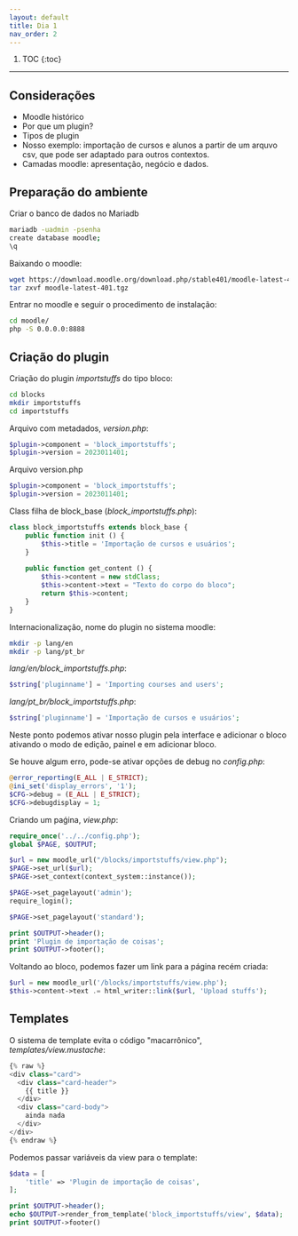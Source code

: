 ```yaml
---
layout: default
title: Dia 1
nav_order: 2
---
```

1. TOC
{:toc}
---

## Considerações

- Moodle histórico
- Por que um plugin?
- Tipos de plugin
- Nosso exemplo: importação de cursos e alunos a partir de um arquvo csv, que pode ser adaptado para outros contextos.
- Camadas moodle: apresentação, negócio e dados.

## Preparação do ambiente

Criar o banco de dados no Mariadb

```bash
mariadb -uadmin -psenha
create database moodle;
\q
```

Baixando o moodle:

```bash
wget https://download.moodle.org/download.php/stable401/moodle-latest-401.tgz
tar zxvf moodle-latest-401.tgz
```

Entrar no moodle e seguir o procedimento de instalação:

```bash
cd moodle/
php -S 0.0.0.0:8888
```

## Criação do plugin

Criação do plugin *importstuffs* do tipo bloco:

```bash
cd blocks
mkdir importstuffs
cd importstuffs
```

Arquivo com metadados, *version.php*:

```php
$plugin->component = 'block_importstuffs';
$plugin->version = 2023011401;
```
Arquivo version.php

```php
$plugin->component = 'block_importstuffs';
$plugin->version = 2023011401;
```

Class filha de block_base (*block_importstuffs.php*): 

```php
class block_importstuffs extends block_base {
	public function init () {
		$this->title = 'Importação de cursos e usuários'; 
	}
	
	public function get_content () {	
		$this->content = new stdClass;
		$this->content->text = "Texto do corpo do bloco";
		return $this->content;
	}
}
```

Internacionalização, nome do plugin no sistema moodle:

```bash
mkdir -p lang/en
mkdir -p lang/pt_br
```

*lang/en/block_importstuffs.php*:

```php
$string['pluginname'] = 'Importing courses and users';
```

*lang/pt_br/block_importstuffs.php*:

```php
$string['pluginname'] = 'Importação de cursos e usuários';
```

Neste ponto podemos ativar nosso plugin pela interface e adicionar o bloco ativando
o modo de edição, painel e em adicionar bloco.

Se houve algum erro, pode-se ativar opções de debug no *config.php*:

```php
@error_reporting(E_ALL | E_STRICT);
@ini_set('display_errors', '1');
$CFG->debug = (E_ALL | E_STRICT);
$CFG->debugdisplay = 1;
```

Criando um paǵina, *view.php*:

```php
require_once('../../config.php');
global $PAGE, $OUTPUT;

$url = new moodle_url("/blocks/importstuffs/view.php");
$PAGE->set_url($url);
$PAGE->set_context(context_system::instance());

$PAGE->set_pagelayout('admin');
require_login();

$PAGE->set_pagelayout('standard');

print $OUTPUT->header();
print 'Plugin de importação de coisas';
print $OUTPUT->footer();
```

Voltando ao bloco, podemos fazer um link para a página recém criada:

```php
$url = new moodle_url('/blocks/importstuffs/view.php');
$this->content->text .= html_writer::link($url, 'Upload stuffs');
```

## Templates

O sistema de template evita o código "macarrônico", *templates/view.mustache*:

```php
{% raw %}
<div class="card">
  <div class="card-header">
    {{ title }}
  </div>
  <div class="card-body">
    ainda nada
  </div>
</div>
{% endraw %}
```

Podemos passar variáveis da view para o template:

```php
$data = [
    'title' => 'Plugin de importação de coisas',
];

print $OUTPUT->header();
echo $OUTPUT->render_from_template('block_importstuffs/view', $data);
print $OUTPUT->footer()
```





